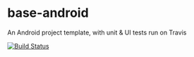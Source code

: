 # base-android
An Android project template, with unit & UI tests run on Travis

[![Build Status](https://travis-ci.org/tmct/base-android.svg?branch=master)](https://travis-ci.org/tmct/base-android)

